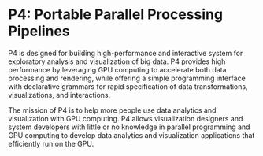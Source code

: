 # P4: Portable Parallel Processing Pipelines

P4 is designed for building high-performance and interactive system for exploratory analysis and visualization of big data. P4 provides high performance by leveraging GPU computing to accelerate both data processing and rendering, while offering a simple programming interface with declarative grammars for rapid specification of data transformations, visualizations, and interactions.

The mission of P4 is to help more people use data analytics and visualization with GPU computing. P4 allows visualization designers and system developers with little or no knowledge in parallel programming and GPU computing to develop data analytics and visualization applications that efficiently run on the GPU.
